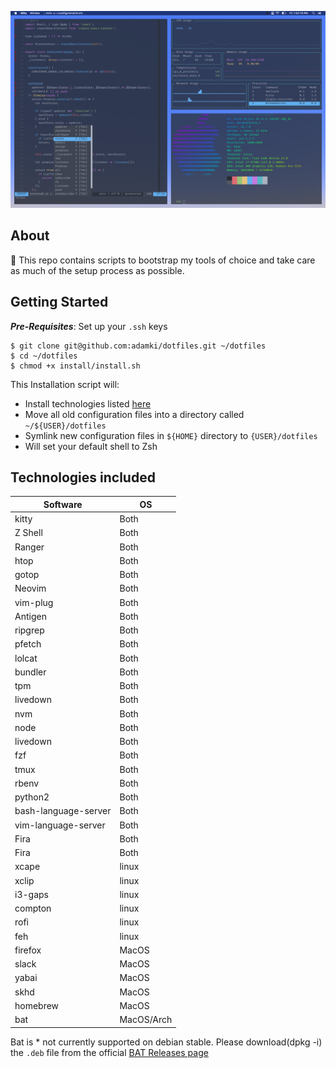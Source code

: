 ![Screenshot](desktop.png)

## About
👋 This repo contains scripts to bootstrap my tools of choice and take care as much of the setup process as possible.

## Getting Started
_**Pre-Requisites**_: Set up your `.ssh` keys
```
$ git clone git@github.com:adamki/dotfiles.git ~/dotfiles
$ cd ~/dotfiles
$ chmod +x install/install.sh
```

This Installation script will:
* Install technologies listed [here](#technologies-included)
* Move all old configuration files into a directory called `~/${USER}/dotfiles`
* Symlink new configuration files in `${HOME}` directory to `{USER}/dotfiles`
* Will set your default shell to Zsh

## Technologies included

| Software  |    OS      |
|-----------|------------|
| kitty     |    Both    |
| Z Shell   |    Both    |
| Ranger    |    Both    |
| htop      |    Both    |
| gotop     |    Both    |
| Neovim    |    Both    |
| vim-plug  |    Both    |
| Antigen   |    Both    |
| ripgrep   |    Both    |
| pfetch    |    Both    |
| lolcat    |    Both    |
| bundler   |    Both    |
| tpm       |    Both    |
| livedown  |    Both    |
| nvm       |    Both    |
| node      |    Both    |
| livedown  |    Both    |
| fzf       |    Both    |
| tmux      |    Both    |
| rbenv     |    Both    |
| python2   |    Both    |
| bash-language-server      |    Both    |
| vim-language-server      |    Both    |
| Fira      |    Both    |
| Fira      |    Both    |
| xcape     |    linux   |
| xclip     |    linux   |
| i3-gaps   |    linux   |
| compton   |    linux   |
| rofi      |    linux   |
| feh       |    linux   |
| firefox   |    MacOS   |
| slack     |    MacOS   |
| yabai     |    MacOS   |
| skhd      |    MacOS   |
| homebrew  |    MacOS   |
| bat       | MacOS/Arch   |

Bat is * not currently supported on debian stable. Please download(dpkg -i) the `.deb` file from the official [BAT Releases page](https://github.com/sharkdp/bat/releases)
